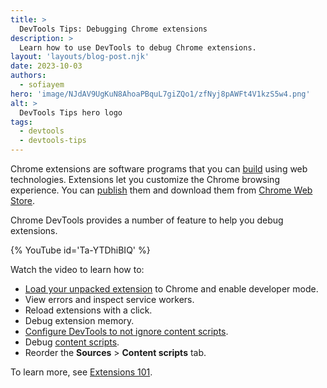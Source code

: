 ```yaml
---
title: >
  DevTools Tips: Debugging Chrome extensions
description: >
  Learn how to use DevTools to debug Chrome extensions.
layout: 'layouts/blog-post.njk'
date: 2023-10-03
authors:
  - sofiayem
hero: 'image/NJdAV9UgKuN8AhoaPBquL7giZQo1/zfNyj8pAWFt4V1kzS5w4.png'
alt: >
  DevTools Tips hero logo
tags:
  - devtools
  - devtools-tips
---
```


Chrome extensions are software programs that you can [build](/docs/extensions/mv3/getstarted/extensions-101/) using web technologies. Extensions let you customize the Chrome browsing experience. You can [publish](/docs/webstore/publish/) them and download them from [Chrome Web Store](https://chromewebstore.google.com/).

Chrome DevTools provides a number of feature to help you debug extensions.

{% YouTube id='Ta-YTDhiBIQ' %}

Watch the video to learn how to:

- [Load your unpacked extension](/docs/extensions/mv3/getstarted/development-basics/#load-unpacked) to Chrome and enable developer mode.
- View errors and inspect service workers.
- Reload extensions with a click.
- Debug extension memory.
- [Configure DevTools to not ignore content scripts](/docs/devtools/settings/ignore-list/).
- Debug [content scripts](/docs/extensions/mv3/content_scripts/).
- Reorder the **Sources** > **Content scripts** tab.

To learn more, see [Extensions 101](/docs/extensions/mv3/getstarted/extensions-101/).